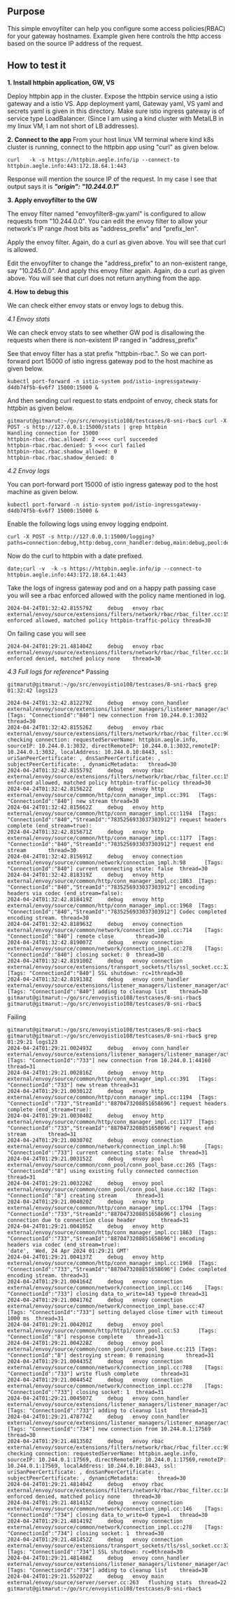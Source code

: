 ## Purpose

This simple envoyfilter can help you configure some access policies(RBAC) for your gateway hostnames. Example given here controls the http access based on the source IP address of the request.

## How to test it

**1. Install httpbin application, GW, VS**

Deploy httpbin app in the cluster. Expose the httpbin service using a istio gateway and a istio VS. App deployment yaml, Gateway yaml, VS yaml and secrets yaml is given in this directory. Make sure istio ingress gateway is of service type LoadBalancer. (Since I am using a kind cluster with MetalLB in my linux VM, I am not short of LB addresses).

**2. Connect to the app**
From your host linux VM terminal where kind k8s cluster is running, connect to the httpbin  app using "curl" as given below.

    curl   -k -s https://httpbin.aegle.info/ip --connect-to httpbin.aegle.info:443:172.18.64.1:443

Response will mention the source IP of the request. In my case I see that output says it is ***"origin": "10.244.0.1"***

**3. Apply envoyfilter to the GW**

The envoy filter named "envoyfilter8-gw.yaml" is configured to allow requests from "10.244.0.0". You can edit the envoy filter to allow your network's IP range /host bits as "address_prefix" and "prefix_len".

Apply the envoy filter. Again, do a curl as given above. You will see that curl is allowed.

Edit the envoyfilter to change the "address_prefix" to an non-existent range, say "10.245.0.0". And apply this envoy filter again.  Again, do a curl as given above. You will see that curl does not return anything from the app.

**4. How to debug this**

We can check either envoy stats or envoy logs to debug this.

*4.1 Envoy stats*

We can check envoy stats to see whether GW pod is disallowing the requests when there is non-existent IP ranged in "address_prefix"

See that envoy filter has a stat prefix "httpbin-rbac.". So we can port-forward port 15000 of istio ingress gateway pod to the host machine as given below.

    kubectl port-forward -n istio-system pod/istio-ingressgateway-d4db74f5b-6v6f7 15000:15000 &
And then sending curl request to stats endpoint of envoy, check stats for httpbin as given below.

    gitmarut@gitmarut:~/go/src/envoyistio108/testcases/8-sni-rbac$ curl -X POST -s http://127.0.0.1:15000/stats | grep httpbin
    Handling connection for 15000
    httpbin-rbac.rbac.allowed: 2 <<<< curl succeeded
    httpbin-rbac.rbac.denied: 5 <<<< curl failed
    httpbin-rbac.rbac.shadow_allowed: 0
    httpbin-rbac.rbac.shadow_denied: 0

*4.2 Envoy logs*

You can port-forward port 15000 of istio ingress gateway pod to the host machine as given below.

    kubectl port-forward -n istio-system pod/istio-ingressgateway-d4db74f5b-6v6f7 15000:15000 &

Enable the following logs using envoy logging endpoint.

    curl -X POST -s http://127.0.0.1:15000/logging?paths=connection:debug,http:debug,conn_handler:debug,main:debug,pool:debug,rbac:debug

Now do the curl to httpbin with a date prefixed.

    date;curl -v  -k -s https://httpbin.aegle.info/ip --connect-to httpbin.aegle.info:443:172.18.64.1:443

Take the logs of ingress gateway pod and on a happy path passing case you will see a rbac enforced allowed with the policy name mentioned in log.

    2024-04-24T01:32:42.815579Z     debug   envoy rbac external/envoy/source/extensions/filters/network/rbac/rbac_filter.cc:156     enforced allowed, matched policy httpbin-traffic-policy thread=30

On failing case you will see 

    2024-04-24T01:29:21.481404Z     debug   envoy rbac external/envoy/source/extensions/filters/network/rbac/rbac_filter.cc:168     enforced denied, matched policy none    thread=30

*4.3 Full logs for reference**
Passing 

    gitmarut@gitmarut:~/go/src/envoyistio108/testcases/8-sni-rbac$ grep 01:32:42 logs123
    
    2024-04-24T01:32:42.812279Z     debug   envoy conn_handler external/envoy/source/extensions/listener_managers/listener_manager/active_tcp_listener.cc:159       [Tags: "ConnectionId":"840"] new connection from 10.244.0.1:3032       thread=30
    2024-04-24T01:32:42.815526Z     debug   envoy rbac external/envoy/source/extensions/filters/network/rbac/rbac_filter.cc:90      checking connection: requestedServerName: httpbin.aegle.info, sourceIP: 10.244.0.1:3032, directRemoteIP: 10.244.0.1:3032,remoteIP: 10.244.0.1:3032, localAddress: 10.244.0.10:8443, ssl: uriSanPeerCertificate: , dnsSanPeerCertificate: , subjectPeerCertificate: , dynamicMetadata:   thread=30
    2024-04-24T01:32:42.815579Z     debug   envoy rbac external/envoy/source/extensions/filters/network/rbac/rbac_filter.cc:156     enforced allowed, matched policy httpbin-traffic-policy thread=30
    2024-04-24T01:32:42.815622Z     debug   envoy http external/envoy/source/common/http/conn_manager_impl.cc:391   [Tags: "ConnectionId":"840"] new stream thread=30
    2024-04-24T01:32:42.815662Z     debug   envoy http external/envoy/source/common/http/conn_manager_impl.cc:1194  [Tags: "ConnectionId":"840","StreamId":"7835256933037303912"] request headers complete (end_stream=true):
    2024-04-24T01:32:42.815671Z     debug   envoy http external/envoy/source/common/http/conn_manager_impl.cc:1177  [Tags: "ConnectionId":"840","StreamId":"7835256933037303912"] request end stream       thread=30
    2024-04-24T01:32:42.815691Z     debug   envoy connection external/envoy/source/common/network/connection_impl.h:98      [Tags: "ConnectionId":"840"] current connecting state: false  thread=30
    2024-04-24T01:32:42.818319Z     debug   envoy http external/envoy/source/common/http/conn_manager_impl.cc:1863  [Tags: "ConnectionId":"840","StreamId":"7835256933037303912"] encoding headers via codec (end_stream=false):
    2024-04-24T01:32:42.818419Z     debug   envoy http external/envoy/source/common/http/conn_manager_impl.cc:1968  [Tags: "ConnectionId":"840","StreamId":"7835256933037303912"] Codec completed encoding stream. thread=30
    2024-04-24T01:32:42.818963Z     debug   envoy connection external/envoy/source/common/network/connection_impl.cc:714    [Tags: "ConnectionId":"840"] remote close       thread=30
    2024-04-24T01:32:42.819007Z     debug   envoy connection external/envoy/source/common/network/connection_impl.cc:278    [Tags: "ConnectionId":"840"] closing socket: 0  thread=30
    2024-04-24T01:32:42.819100Z     debug   envoy connection external/envoy/source/extensions/transport_sockets/tls/ssl_socket.cc:329       [Tags: "ConnectionId":"840"] SSL shutdown: rc=1thread=30
    2024-04-24T01:32:42.819138Z     debug   envoy conn_handler external/envoy/source/extensions/listener_managers/listener_manager/active_stream_listener_base.cc:135       [Tags: "ConnectionId":"840"] adding to cleanup list    thread=30
    gitmarut@gitmarut:~/go/src/envoyistio108/testcases/8-sni-rbac$
    gitmarut@gitmarut:~/go/src/envoyistio108/testcases/8-sni-rbac$

Failing

    gitmarut@gitmarut:~/go/src/envoyistio108/testcases/8-sni-rbac$
    gitmarut@gitmarut:~/go/src/envoyistio108/testcases/8-sni-rbac$ grep 01:29:21 logs123
    2024-04-24T01:29:21.002493Z     debug   envoy conn_handler external/envoy/source/extensions/listener_managers/listener_manager/active_tcp_listener.cc:159       [Tags: "ConnectionId":"733"] new connection from 10.244.0.1:44160      thread=31
    2024-04-24T01:29:21.002816Z     debug   envoy http external/envoy/source/common/http/conn_manager_impl.cc:391   [Tags: "ConnectionId":"733"] new stream thread=31
    2024-04-24T01:29:21.003012Z     debug   envoy http external/envoy/source/common/http/conn_manager_impl.cc:1194  [Tags: "ConnectionId":"733","StreamId":"8870473208851658696"] request headers complete (end_stream=true):
    2024-04-24T01:29:21.003040Z     debug   envoy http external/envoy/source/common/http/conn_manager_impl.cc:1177  [Tags: "ConnectionId":"733","StreamId":"8870473208851658696"] request end stream       thread=31
    2024-04-24T01:29:21.003070Z     debug   envoy connection external/envoy/source/common/network/connection_impl.h:98      [Tags: "ConnectionId":"733"] current connecting state: false  thread=31
    2024-04-24T01:29:21.003152Z     debug   envoy pool external/envoy/source/common/conn_pool/conn_pool_base.cc:265 [Tags: "ConnectionId":"8"] using existing fully connected connection  thread=31
    2024-04-24T01:29:21.003226Z     debug   envoy pool external/envoy/source/common/conn_pool/conn_pool_base.cc:182 [Tags: "ConnectionId":"8"] creating stream      thread=31
    2024-04-24T01:29:21.004020Z     debug   envoy http external/envoy/source/common/http/conn_manager_impl.cc:1794  [Tags: "ConnectionId":"733","StreamId":"8870473208851658696"] closing connection due to connection close header        thread=31
    2024-04-24T01:29:21.004105Z     debug   envoy http external/envoy/source/common/http/conn_manager_impl.cc:1863  [Tags: "ConnectionId":"733","StreamId":"8870473208851658696"] encoding headers via codec (end_stream=true):
    'date', 'Wed, 24 Apr 2024 01:29:21 GMT'
    2024-04-24T01:29:21.004137Z     debug   envoy http external/envoy/source/common/http/conn_manager_impl.cc:1968  [Tags: "ConnectionId":"733","StreamId":"8870473208851658696"] Codec completed encoding stream. thread=31
    2024-04-24T01:29:21.004164Z     debug   envoy connection external/envoy/source/common/network/connection_impl.cc:146    [Tags: "ConnectionId":"733"] closing data_to_write=143 type=0 thread=31
    2024-04-24T01:29:21.004176Z     debug   envoy connection external/envoy/source/common/network/connection_impl_base.cc:47        [Tags: "ConnectionId":"733"] setting delayed close timer with timeout 1000 ms  thread=31
    2024-04-24T01:29:21.004201Z     debug   envoy pool external/envoy/source/common/http/http1/conn_pool.cc:53      [Tags: "ConnectionId":"8"] response complete    thread=31
    2024-04-24T01:29:21.004228Z     debug   envoy pool external/envoy/source/common/conn_pool/conn_pool_base.cc:215 [Tags: "ConnectionId":"8"] destroying stream: 0 remaining       thread=31
    2024-04-24T01:29:21.004435Z     debug   envoy connection external/envoy/source/common/network/connection_impl.cc:788    [Tags: "ConnectionId":"733"] write flush complete       thread=31
    2024-04-24T01:29:21.004454Z     debug   envoy connection external/envoy/source/common/network/connection_impl.cc:278    [Tags: "ConnectionId":"733"] closing socket: 1  thread=31
    2024-04-24T01:29:21.004507Z     debug   envoy conn_handler external/envoy/source/extensions/listener_managers/listener_manager/active_stream_listener_base.cc:135       [Tags: "ConnectionId":"733"] adding to cleanup list    thread=31
    2024-04-24T01:29:21.478774Z     debug   envoy conn_handler external/envoy/source/extensions/listener_managers/listener_manager/active_tcp_listener.cc:159       [Tags: "ConnectionId":"734"] new connection from 10.244.0.1:17569      thread=30
    2024-04-24T01:29:21.481350Z     debug   envoy rbac external/envoy/source/extensions/filters/network/rbac/rbac_filter.cc:90      checking connection: requestedServerName: httpbin.aegle.info, sourceIP: 10.244.0.1:17569, directRemoteIP: 10.244.0.1:17569,remoteIP: 10.244.0.1:17569, localAddress: 10.244.0.10:8443, ssl: uriSanPeerCertificate: , dnsSanPeerCertificate: , subjectPeerCertificate: , dynamicMetadata:      thread=30
    2024-04-24T01:29:21.481404Z     debug   envoy rbac external/envoy/source/extensions/filters/network/rbac/rbac_filter.cc:168     enforced denied, matched policy none    thread=30
    2024-04-24T01:29:21.481415Z     debug   envoy connection external/envoy/source/common/network/connection_impl.cc:146    [Tags: "ConnectionId":"734"] closing data_to_write=0 type=1   thread=30
    2024-04-24T01:29:21.481419Z     debug   envoy connection external/envoy/source/common/network/connection_impl.cc:278    [Tags: "ConnectionId":"734"] closing socket: 1  thread=30
    2024-04-24T01:29:21.481452Z     debug   envoy connection external/envoy/source/extensions/transport_sockets/tls/ssl_socket.cc:329       [Tags: "ConnectionId":"734"] SSL shutdown: rc=0thread=30
    2024-04-24T01:29:21.481488Z     debug   envoy conn_handler external/envoy/source/extensions/listener_managers/listener_manager/active_stream_listener_base.cc:135       [Tags: "ConnectionId":"734"] adding to cleanup list    thread=30
    2024-04-24T01:29:21.552072Z     debug   envoy main external/envoy/source/server/server.cc:263   flushing stats  thread=22
    gitmarut@gitmarut:~/go/src/envoyistio108/testcases/8-sni-rbac$

